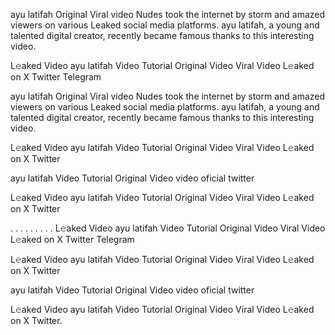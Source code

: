 ayu latifah Original Viral video Nudes took the internet by storm and amazed viewers on various Leaked social media platforms. ayu latifah, a young and talented digital creator, recently became famous thanks to this interesting video.

L𝚎aked Video ayu latifah Video Tutorial Original Video Viral Video L𝚎aked on X Twitter Telegram

ayu latifah Original Viral video Nudes took the internet by storm and amazed viewers on various Leaked social media platforms. ayu latifah, a young and talented digital creator, recently became famous thanks to this interesting video.

L𝚎aked Video ayu latifah Video Tutorial Original Video Viral Video L𝚎aked on X Twitter

ayu latifah Video Tutorial Original Video video oficial twitter

L𝚎aked Video ayu latifah Video Tutorial Original Video Viral Video L𝚎aked on X Twitter

. . . . . . . . . L𝚎aked Video ayu latifah Video Tutorial Original Video Viral Video L𝚎aked on X Twitter Telegram

L𝚎aked Video ayu latifah Video Tutorial Original Video Viral Video L𝚎aked on X Twitter

ayu latifah Video Tutorial Original Video video oficial twitter

L𝚎aked Video ayu latifah Video Tutorial Original Video Viral Video L𝚎aked on X Twitter.

